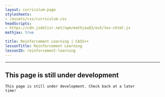 ```yaml
---
layout: curriculum-page
stylesheets:
- /assets/css/curriculum.css
headScripts:
- https://cdn.jsdelivr.net/npm/mathjax@3/es5/tex-chtml.js
mathjax: true

title: Reinforcement Learning | CAIS++
lessonTitle: Reinforcement Learning
lessonID: reinforcement-learning
---
```

***
## This page is still under development
<code>This page is still under development. Check back at a later time!</code>